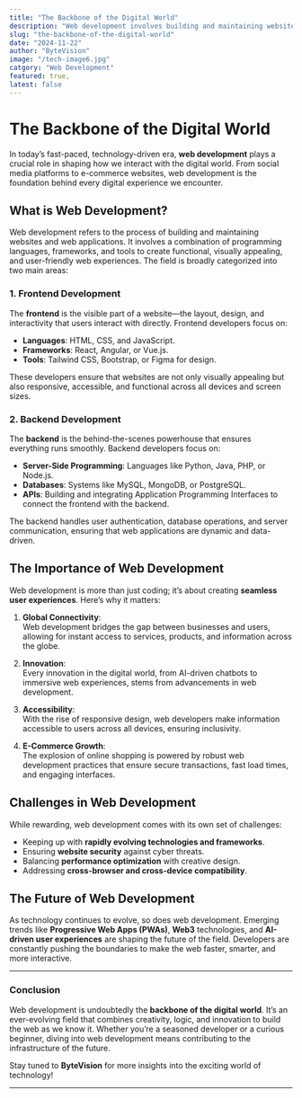 ```yaml
---
title: "The Backbone of the Digital World"
description: "Web development involves building and maintaining websites and web applications, focusing on both frontend and backend technologies."
slug: "the-backbone-of-the-digital-world"
date: "2024-11-22"
author: "ByteVision"
image: "/tech-image6.jpg"
catgory: "Web Development"
featured: true,
latest: false
---
```


# The Backbone of the Digital World  

In today’s fast-paced, technology-driven era, **web development** plays a crucial role in shaping how we interact with the digital world. From social media platforms to e-commerce websites, web development is the foundation behind every digital experience we encounter.

## What is Web Development?

Web development refers to the process of building and maintaining websites and web applications. It involves a combination of programming languages, frameworks, and tools to create functional, visually appealing, and user-friendly web experiences. The field is broadly categorized into two main areas:  

### 1. **Frontend Development**  
The **frontend** is the visible part of a website—the layout, design, and interactivity that users interact with directly. Frontend developers focus on:  
- **Languages**: HTML, CSS, and JavaScript.  
- **Frameworks**: React, Angular, or Vue.js.  
- **Tools**: Tailwind CSS, Bootstrap, or Figma for design.  

These developers ensure that websites are not only visually appealing but also responsive, accessible, and functional across all devices and screen sizes.

### 2. **Backend Development**  
The **backend** is the behind-the-scenes powerhouse that ensures everything runs smoothly. Backend developers focus on:  
- **Server-Side Programming**: Languages like Python, Java, PHP, or Node.js.  
- **Databases**: Systems like MySQL, MongoDB, or PostgreSQL.  
- **APIs**: Building and integrating Application Programming Interfaces to connect the frontend with the backend.  

The backend handles user authentication, database operations, and server communication, ensuring that web applications are dynamic and data-driven.

## The Importance of Web Development

Web development is more than just coding; it’s about creating **seamless user experiences**. Here’s why it matters:  

1. **Global Connectivity**:  
Web development bridges the gap between businesses and users, allowing for instant access to services, products, and information across the globe.  

2. **Innovation**:  
Every innovation in the digital world, from AI-driven chatbots to immersive web experiences, stems from advancements in web development.

3. **Accessibility**:  
With the rise of responsive design, web developers make information accessible to users across all devices, ensuring inclusivity.

4. **E-Commerce Growth**:  
The explosion of online shopping is powered by robust web development practices that ensure secure transactions, fast load times, and engaging interfaces.

## Challenges in Web Development  

While rewarding, web development comes with its own set of challenges:  
- Keeping up with **rapidly evolving technologies and frameworks**.  
- Ensuring **website security** against cyber threats.  
- Balancing **performance optimization** with creative design.  
- Addressing **cross-browser and cross-device compatibility**.  

## The Future of Web Development  

As technology continues to evolve, so does web development. Emerging trends like **Progressive Web Apps (PWAs)**, **Web3** technologies, and **AI-driven user experiences** are shaping the future of the field. Developers are constantly pushing the boundaries to make the web faster, smarter, and more interactive.

---

### Conclusion  

Web development is undoubtedly the **backbone of the digital world**. It’s an ever-evolving field that combines creativity, logic, and innovation to build the web as we know it. Whether you’re a seasoned developer or a curious beginner, diving into web development means contributing to the infrastructure of the future.

Stay tuned to **ByteVision** for more insights into the exciting world of technology!

---
